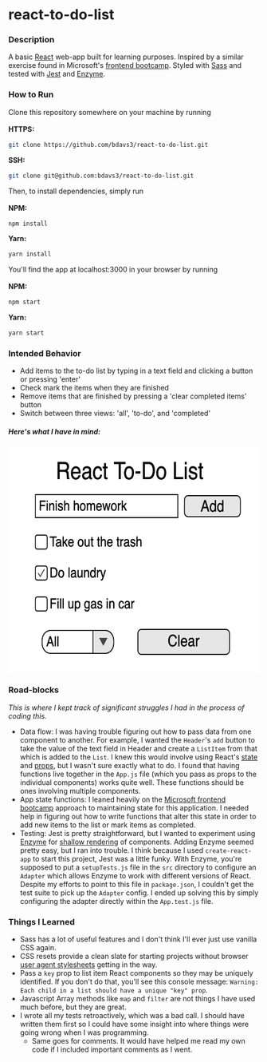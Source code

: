 # react-to-do-list

### Description

A basic [React](http://reactjs.org) web-app built for learning purposes. Inspired by a similar exercise found in Microsoft's [frontend bootcamp](https://github.com/microsoft/frontend-bootcamp). Styled with [Sass](https://sass-lang.com/) and tested with [Jest](https://jestjs.io/) and [Enzyme](https://github.com/airbnb/enzyme).

### How to Run

Clone this repository somewhere on your machine by running\
\
**HTTPS:**

```sh
git clone https://github.com/bdavs3/react-to-do-list.git
```

**SSH:**

```sh
git clone git@github.com:bdavs3/react-to-do-list.git
```

Then, to install dependencies, simply run\
\
**NPM:**

```sh
npm install
```

**Yarn:**

```sh
yarn install
```

You'll find the app at localhost:3000 in your browser by running\
\
**NPM:**

```sh
npm start
```

**Yarn:**

```sh
yarn start
```

### Intended Behavior

- Add items to the to-do list by typing in a text field and clicking a button or pressing 'enter'
- Check mark the items when they are finished
- Remove items that are finished by pressing a 'clear completed items' button
- Switch between three views: 'all', 'to-do', and 'completed'

##### Here's what I have in mind:

<div style="text-align: center;"><img src="./src/images/mockup.png" width="603" height="450" ></img></div>

### Road-blocks

_This is where I kept track of significant struggles I had in the process of coding this._

- Data flow: I was having trouble figuring out how to pass data from one component to another. For example, I wanted the `Header`'s `add` button to take the value of the text field in Header and create a `ListItem` from that which is added to the `List`. I knew this would involve using React's [state](https://reactjs.org/docs/state-and-lifecycle.html) and [props](https://reactjs.org/docs/components-and-props.html), but I wasn't sure exactly what to do. I found that having functions live together in the `App.js` file (which you pass as props to the individual components) works quite well. These functions should be ones involving multiple components.
- App state functions: I leaned heavily on the [Microsoft frontend bootcamp](https://github.com/microsoft/frontend-bootcamp) approach to maintaining state for this application. I needed help in figuring out how to write functions that alter this state in order to add new items to the list or mark items as completed.
- Testing: Jest is pretty straightforward, but I wanted to experiment using [Enzyme](https://github.com/airbnb/enzyme) for [shallow rendering](https://facebook.github.io/create-react-app/docs/running-tests#option-1-shallow-rendering) of components. Adding Enzyme seemed pretty easy, but I ran into trouble. I think because I used `create-react-app` to start this project, Jest was a little funky. With Enzyme, you're supposed to put a `setupTests.js` file in the `src` directory to configure an `Adapter` which allows Enzyme to work with different versions of React. Despite my efforts to point to this file in `package.json`, I couldn't get the test suite to pick up the `Adapter` config. I ended up solving this by simply configuring the adapter directly within the `App.test.js` file.

### Things I Learned

- Sass has a lot of useful features and I don't think I'll ever just use vanilla CSS again.
- CSS resets provide a clean slate for starting projects without browser [user agent stylesheets](https://www.chainsawonatireswing.com/2016/09/20/web-browser-default-css-files/) getting in the way.
- Pass a `key` prop to list item React components so they may be uniquely identified. If you don't do that, you'll see this console message: `Warning: Each child in a list should have a unique "key" prop`.
- Javascript Array methods like `map` and `filter` are not things I have used much before, but they are great.
- I wrote all my tests retroactively, which was a bad call. I should have written them first so I could have some insight into where things were going wrong when I was programming.
  - Same goes for comments. It would have helped me read my own code if I included important comments as I went.
